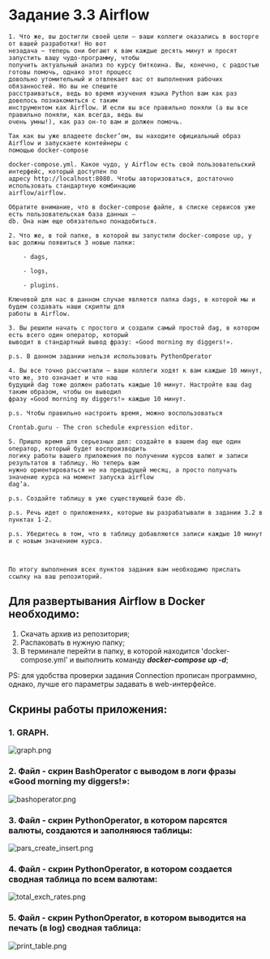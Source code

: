# Задание 3.3 Airflow
```
1. Что же, вы достигли своей цели — ваши коллеги оказались в восторге от вашей разработки! Но вот 
незадача — теперь они бегают к вам каждые десять минут и просят запустить вашу чудо-программу, чтобы 
получить актуальный анализ по курсу биткоина. Вы, конечно, с радостью готовы помочь, однако этот процесс 
довольно утомительный и отвлекает вас от выполнения рабочих обязанностей. Но вы не спешите 
расстраиваться, ведь во время изучения языка Python вам как раз довелось познакомиться с таким 
инструментом как Airflow. И если вы все правильно поняли (а вы все правильно поняли, как всегда, ведь вы 
очень умны!), как раз он-то вам и должен помочь.

Так как вы уже владеете docker’ом, вы находите официальный образ Airflow и запускаете контейнеры с 
помощью docker-compose

docker-compose.yml. Какое чудо, у Airflow есть свой пользовательский интерфейс, который доступен по 
адресу http://localhost:8080. Чтобы авторизоваться, достаточно использовать стандартную комбинацию 
airflow/airflow.

Обратите внимание, что в docker-compose файле, в списке сервисов уже есть пользовательская база данных – 
db. Она нам еще обязательно понадобиться.

2. Что же, в той папке, в которой вы запустили docker-compose up, у вас должны появиться 3 новые папки:

    - dags,

    - logs,

    - plugins.

Ключевой для нас в данном случае является папка dags, в которой мы и будем создавать наши скрипты для 
работы в Airflow.

3. Вы решили начать с простого и создали самый простой dag, в котором есть всего один оператор, который 
выводит в стандартный вывод фразу: «Good morning my diggers!».

p.s. В данном задании нельзя использовать PythonOperator

4. Вы все точно рассчитали — ваши коллеги ходят к вам каждые 10 минут, что же, это означает и что наш 
будущий dag тоже должен работать каждые 10 минут. Настройте ваш dag таким образом, чтобы он выводил 
фразу «Good morning my diggers!» каждые 10 минут.

p.s. Чтобы правильно настроить время, можно воспользоваться

Crontab.guru - The cron schedule expression editor.

5. Пришло время для серьезных дел: создайте в вашем dag еще один оператор, который будет воспроизводить 
логику работы вашего приложения по получении курсов валют и записи результатов в таблицу. Но теперь вам 
нужно ориентироваться не на предыдущей месяц, а просто получать значение курса на момент запуска airflow 
dag’a.

p.s. Создайте таблицу в уже существующей базе db.

p.s. Речь идет о приложениях, которые вы разрабатывали в задании 3.2 в пунктах 1-2.

p.s. Убедитесь в том, что в таблицу добавляются записи каждые 10 минут и с новым значением курса.

 

По итогу выполнения всех пунктов задания вам необходимо прислать ссылку на ваш репозиторий.
```
## Для развертывания Airflow в Docker необходимо:
1. Скачать архив из репозитория;
2. Распаковать в нужную папку;
3. В терминале перейти в папку, в которой находится 'docker-compose.yml' и выполнить команду ***docker-compose up -d***;

PS: для удобства проверки задания Connection прописан программно, однако, лучше его параметры 
задавать в web-интерфейсе. 

## Скрины работы приложения:

### 1. GRAPH.
![graph.png](/pictures/graph.png)

### 2. Файл - скрин BashOperator с выводом в логи фразы «Good morning my diggers!»: 
![bashoperator.png](/pictures/bashoperator.png)

### 3. Файл - скрин PythonOperator, в котором парсятся валюты, создаются и заполняюся таблицы:
![pars_create_insert.png](/pictures/pars_create_insert.png)

### 4. Файл - скрин PythonOperator, в котором создается сводная таблица по всем валютам:
![total_exch_rates.png](/pictures/total_exch_rates.png)

### 5. Файл - скрин PythonOperator, в котором выводится на печать (в log) сводная таблица:
![print_table.png](/pictures/print_table.png)
